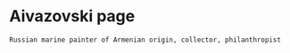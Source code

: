 <!-- Документация к проэкту -->

# Aivazovski page

```
Russian marine painter of Armenian origin, collector, philanthropist
```
